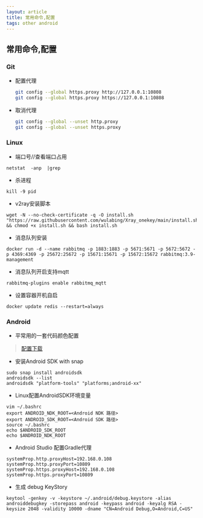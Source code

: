 ```yaml
---
layout: article
title: 常用命令,配置
tags: other android
---
```


## 常用命令,配置

### Git

- 配置代理

  ```bash
  git config --global https.proxy http://127.0.0.1:10808
  git config --global https.proxy https://127.0.0.1:10808
  ```

- 取消代理

  ```bash
  git config --global --unset http.proxy
  git config --global --unset https.proxy
  ```

### Linux 

- 端口号//查看端口占用

```shell
netstat  -anp  |grep   
```

- 杀进程

```shell
kill -9 pid 
```

- v2ray安装脚本

```shell
wget -N --no-check-certificate -q -O install.sh "https://raw.githubusercontent.com/wulabing/Xray_onekey/main/install.sh" && chmod +x install.sh && bash install.sh
```

- 消息队列安装

```shell
docker run -d --name rabbitmq -p 1883:1883 -p 5671:5671 -p 5672:5672 -p 4369:4369 -p 25672:25672 -p 15671:15671 -p 15672:15672 rabbitmq:3.9-management
```

- 消息队列开启支持mqtt

```shell
rabbitmq-plugins enable rabbitmq_mqtt
```

- 设置容器开机自启

```shell
docker update redis --restart=always 
```

### Android

- 平常用的一套代码颜色配置

> [配置下载](./archiveFile/my_edit_color.icls)

- 安装Android SDK with snap

```shell
sudo snap install androidsdk
androidsdk --list
androidsdk "platform-tools" "platforms;android-xx"
```

- Linux配置AndroidSDK环境变量

```shell
vim ~/.bashrc
export ANDROID_NDK_ROOT=<Android NDK 路径>
export ANDROID_SDK_ROOT=<Android SDK 路径>
source ~/.bashrc
echo $ANDROID_SDK_ROOT
echo $ANDROID_NDK_ROOT
```

- Android Studio 配置Gradle代理

```properties
systemProp.http.proxyHost=192.168.0.108
systemProp.http.proxyPort=10809
systemProp.https.proxyHost=192.168.0.108
systemProp.https.proxyPort=10809
```

- 生成 debug KeyStory

```shell
keytool -genkey -v -keystore ~/.android/debug.keystore -alias androiddebugkey -storepass android -keypass android -keyalg RSA -keysize 2048 -validity 10000 -dname "CN=Android Debug,O=Android,C=US"
```
